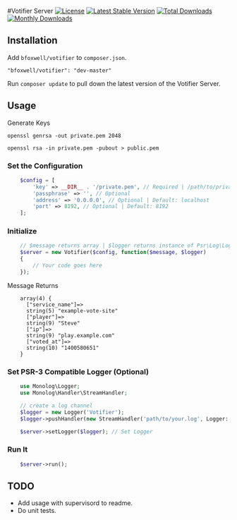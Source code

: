 #Votifier Server
[![License](https://poser.pugx.org/bfoxwell/votifier/license.png)](https://packagist.org/packages/bfoxwell/votifier)
[![Latest Stable Version](https://poser.pugx.org/bfoxwell/votifier/v/stable.png)](https://packagist.org/packages/bfoxwell/votifier)
[![Total Downloads](https://poser.pugx.org/bfoxwell/votifier/downloads.png)](https://packagist.org/packages/bfoxwell/votifier)
[![Monthly Downloads](https://poser.pugx.org/bfoxwell/votifier/d/monthly.png)](https://packagist.org/packages/bfoxwell/votifier)

## Installation

Add `bfoxwell/votifier` to `composer.json`.

    "bfoxwell/votifier": "dev-master"

Run `composer update` to pull down the latest version of the Votifier Server.

## Usage

Generate Keys
```
openssl genrsa -out private.pem 2048
```

```
openssl rsa -in private.pem -pubout > public.pem
```

### Set the Configuration

```php
    $config = [
    	'key' => __DIR__ . '/private.pem', // Required | /path/to/private-key.pem
    	'passphrase' => '', // Optional
    	'address' => '0.0.0.0', // Optional | Default: localhost
    	'port' => 8192, // Optional | Default: 8192
    ];
```

### Initialize

```php
    // $message returns array | $logger returns instance of Psr\Log\LoggerInterface;
    $server = new Votifier($config, function($message, $logger)
    {
        // Your code goes here
    });
```

Message Returns
```
    array(4) {
      ["service_name"]=>
      string(5) "example-vote-site"
      ["player"]=>
      string(9) "Steve"
      ["ip"]=>
      string(9) "play.example.com"
      ["voted_at"]=>
      string(10) "1400580651"
    }
```

### Set PSR-3 Compatible Logger (Optional)

```php
    use Monolog\Logger;
    use Monolog\Handler\StreamHandler;

    // create a log channel
    $logger = new Logger('Votifier');
    $logger->pushHandler(new StreamHandler('path/to/your.log', Logger::WARNING));

    $server->setLogger($logger); // Set Logger
```

### Run It

```php
    $server->run();
```

## TODO

* Add usage with supervisord to readme.
* Do unit tests.